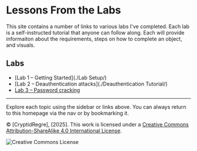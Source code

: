 # Lessons From the Labs

This site contains a number of links to various labs I've completed. Each lab is a self-instructed tutorial that anyone can follow along. Each will provide informaiton about the requirements, steps on how to complete an object, and visuals.


## Labs

- [Lab 1 – Getting Started](./Lab Setup/)
- [Lab 2 – Deauthentication attacks](./Deauthentication Tutorial/)
- [Lab 3 – Password cracking](./lesson3/)

---

Explore each topic using the sidebar or links above. You can always return to this homepage via the nav or by bookmarking it.

© [CryptidRegre], [2025]. This work is licensed under a [Creative Commons Attribution-ShareAlike 4.0 International License](https://creativecommons.org/licenses/by-sa/4.0/).

![Creative Commons License](https://i.creativecommons.org/l/by-sa/4.0/88x31.png)
